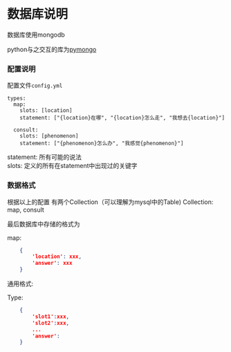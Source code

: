# 数据库说明



数据库使用mongodb

python与之交互的库为[pymongo](https://docs.mongodb.com/getting-started/python/client/)

### 配置说明

配置文件`config.yml`
		
	types:
	  map:
	    slots: [location]
	    statement: ["{location}在哪", "{location}怎么走", "我想去{location}"]
	
	  consult:
	    slots: [phenomenon]
	    statement: ["{phenomenon}怎么办", "我感觉{phenomenon}"]
	    
statement: 所有可能的说法	    
slots: 定义的所有在statement中出现过的关键字

### 数据格式

根据以上的配置 有两个Collection（可以理解为mysql中的Table)
Collection: map, consult

最后数据库中存储的格式为

map:

```json
	{
		'location': xxx,
		'answer': xxx
	}
```
	
通用格式:

Type: 

```json
	{
		'slot1':xxx,
		'slot2':xxx,
		...
		'answer':
	}
```
